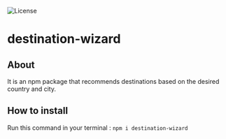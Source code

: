 ![License](https://img.shields.io/badge/License-MIT%20-red.svg)

# destination-wizard

## About
It is an npm package that recommends destinations based on the desired country and city.

## How to install
Run this command in your terminal : `npm i destination-wizard`

